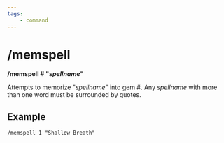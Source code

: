 ```yaml
---
tags:
    - command
---
```

# /memspell

**/memspell \# "**_**spellname**_**"**

Attempts to memorize "_spellname_" into gem \#. Any _spellname_ with more than one word must be surrounded by quotes.

## Example

`/memspell 1 "Shallow Breath"`

